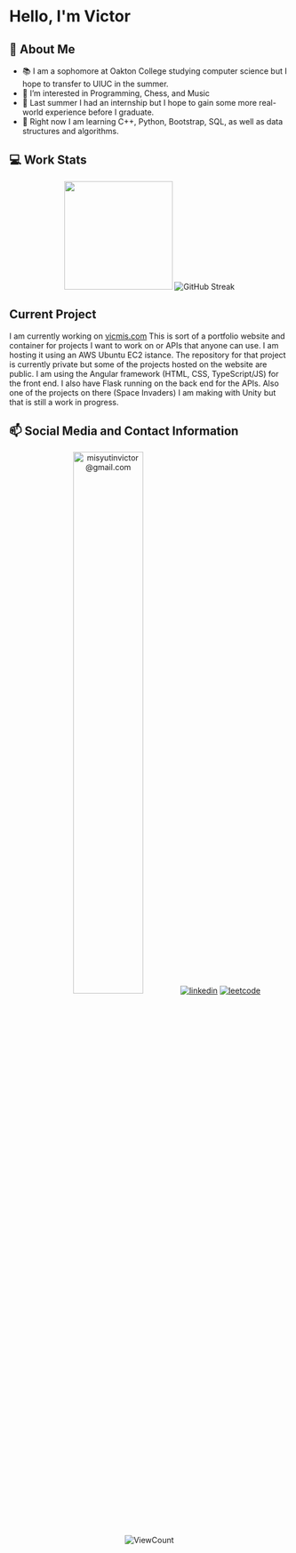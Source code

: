 # Hello, I'm Victor
## 👋 About Me
- 📚 I am a sophomore at Oakton College studying computer science but I hope to transfer to UIUC in the summer.
- 👀 I’m interested in Programming, Chess, and Music
- 📝 Last summer I had an internship but I hope to gain some more real-world experience before I graduate.
- 🌱 Right now I am learning C++, Python, Bootstrap, SQL, as well as data structures and algorithms.
## 💻 Work Stats
<p align="center">
  <img height=195px" width="auto" src ="https://github-readme-stats.vercel.app/api/top-langs/?username=victormisyutin&layout=compact&langs_count=10&theme=dark">
  <img src="https://github-readme-streak-stats.herokuapp.com?user=victormisyutin&theme=dark" alt="GitHub Streak" />
  <br>
</p>

## Current Project
I am currently working on <a href="https://vicmis.com/">vicmis.com</a>
This is sort of a portfolio website and container for projects I want to work on or APIs that anyone can use.
I am hosting it using an AWS Ubuntu EC2 istance. 
The repository for that project is currently private but some of the projects hosted on the website are public.
I am using the Angular framework (HTML, CSS, TypeScript/JS) for the front end. I also have Flask running on the back end for
the APIs. Also one of the projects on there (Space Invaders) I am making with Unity but that is still a work in progress.

## 📫 Social Media and Contact Information 
<p align="center">
  <a href="mailto: abc@example.com"><img alt="misyutinvictor@gmail.com" height="50%" src="https://img.shields.io/badge/Gmail-D14836?style=for-the-badge&logo=gmail&logoColor=white"></a>
  <a href="https://www.linkedin.com/in/victor-misyutin/"><img alt="linkedin" src="https://img.shields.io/badge/LinkedIn-0077B5?style=for-the-badge&logo=linkedin&logoColor=white"></a>
  <a href="https://leetcode.com/VictorMisyutin/"><img alt="leetcode" src="https://img.shields.io/badge/-LeetCode-FFA116?style=for-the-badge&logo=LeetCode&logoColor=black"></a>
  <br>
  <img alt="ViewCount" src="https://views.whatilearened.today/views/github/victormisyutin/victormisyutin.svg" />
</p>
